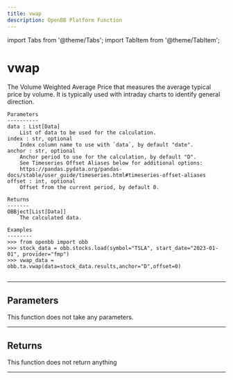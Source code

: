 ```yaml
---
title: vwap
description: OpenBB Platform Function
---
```


import Tabs from '@theme/Tabs';
import TabItem from '@theme/TabItem';

# vwap

The Volume Weighted Average Price that measures the average typical price
    by volume.  It is typically used with intraday charts to identify general direction.

    Parameters
    ----------
    data : List[Data]
        List of data to be used for the calculation.
    index : str, optional
        Index column name to use with `data`, by default "date".
    anchor : str, optional
        Anchor period to use for the calculation, by default "D".
        See Timeseries Offset Aliases below for additional options:
        https://pandas.pydata.org/pandas-docs/stable/user_guide/timeseries.html#timeseries-offset-aliases
    offset : int, optional
        Offset from the current period, by default 0.

    Returns
    -------
    OBBject[List[Data]]
        The calculated data.

    Examples
    --------
    >>> from openbb import obb
    >>> stock_data = obb.stocks.load(symbol="TSLA", start_date="2023-01-01", provider="fmp")
    >>> vwap_data = obb.ta.vwap(data=stock_data.results,anchor="D",offset=0)

```python wordwrap

```

---

## Parameters

This function does not take any parameters.

---

## Returns

This function does not return anything

---

